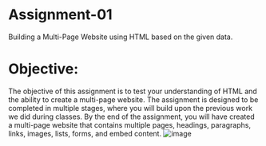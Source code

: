 # Assignment-01
Building a Multi-Page Website using HTML based on the given data.

# Objective: 
The objective of this assignment is to test your understanding of HTML and the ability to create a multi-page website. The assignment is designed to be completed in multiple stages, where you will build upon the previous work we did during classes. By the end of the assignment, you will have created a multi-page website that contains multiple pages, headings, paragraphs, links, images, lists, forms, and embed content.
![image](https://user-images.githubusercontent.com/50089365/231394242-659021f1-3501-4700-878d-15c492b0c8c5.png)
